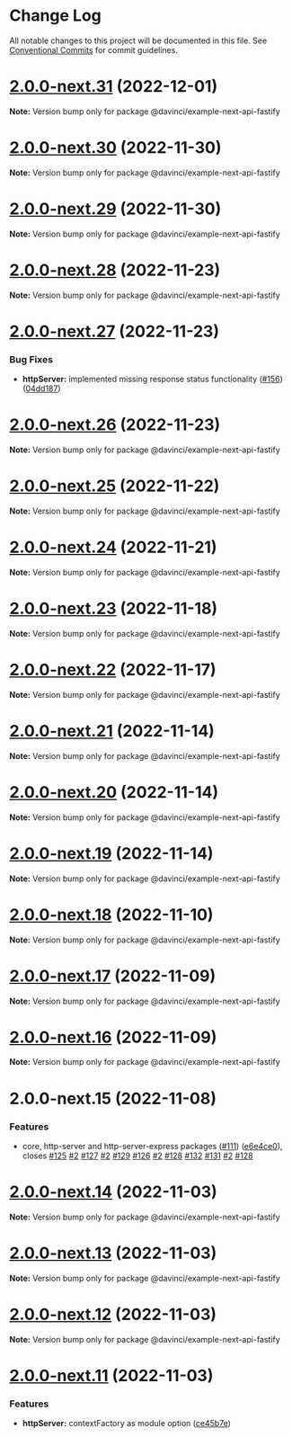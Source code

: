 # Change Log

All notable changes to this project will be documented in this file.
See [Conventional Commits](https://conventionalcommits.org) for commit guidelines.

# [2.0.0-next.31](https://github.com/HPInc/davinci/compare/@davinci/example-next-api-fastify@2.0.0-next.30...@davinci/example-next-api-fastify@2.0.0-next.31) (2022-12-01)

**Note:** Version bump only for package @davinci/example-next-api-fastify





# [2.0.0-next.30](https://github.com/HPInc/davinci/compare/@davinci/example-next-api-fastify@2.0.0-next.29...@davinci/example-next-api-fastify@2.0.0-next.30) (2022-11-30)

**Note:** Version bump only for package @davinci/example-next-api-fastify





# [2.0.0-next.29](https://github.com/HPInc/davinci/compare/@davinci/example-next-api-fastify@2.0.0-next.28...@davinci/example-next-api-fastify@2.0.0-next.29) (2022-11-30)

**Note:** Version bump only for package @davinci/example-next-api-fastify





# [2.0.0-next.28](https://github.com/HPInc/davinci/compare/@davinci/example-next-api-fastify@2.0.0-next.27...@davinci/example-next-api-fastify@2.0.0-next.28) (2022-11-23)

**Note:** Version bump only for package @davinci/example-next-api-fastify





# [2.0.0-next.27](https://github.com/HPInc/davinci/compare/@davinci/example-next-api-fastify@2.0.0-next.26...@davinci/example-next-api-fastify@2.0.0-next.27) (2022-11-23)


### Bug Fixes

* **httpServer:** implemented missing response status functionality ([#156](https://github.com/HPInc/davinci/issues/156)) ([04dd187](https://github.com/HPInc/davinci/commit/04dd1878f787bf4fc3cbbd272f5f4c7ccbc66190))





# [2.0.0-next.26](https://github.com/HPInc/davinci/compare/@davinci/example-next-api-fastify@2.0.0-next.25...@davinci/example-next-api-fastify@2.0.0-next.26) (2022-11-23)

**Note:** Version bump only for package @davinci/example-next-api-fastify





# [2.0.0-next.25](https://github.com/HPInc/davinci/compare/@davinci/example-next-api-fastify@2.0.0-next.24...@davinci/example-next-api-fastify@2.0.0-next.25) (2022-11-22)

**Note:** Version bump only for package @davinci/example-next-api-fastify





# [2.0.0-next.24](https://github.com/HPInc/davinci/compare/@davinci/example-next-api-fastify@2.0.0-next.23...@davinci/example-next-api-fastify@2.0.0-next.24) (2022-11-21)

**Note:** Version bump only for package @davinci/example-next-api-fastify





# [2.0.0-next.23](https://github.com/HPInc/davinci/compare/@davinci/example-next-api-fastify@2.0.0-next.22...@davinci/example-next-api-fastify@2.0.0-next.23) (2022-11-18)

**Note:** Version bump only for package @davinci/example-next-api-fastify





# [2.0.0-next.22](https://github.com/HPInc/davinci/compare/@davinci/example-next-api-fastify@2.0.0-next.21...@davinci/example-next-api-fastify@2.0.0-next.22) (2022-11-17)

**Note:** Version bump only for package @davinci/example-next-api-fastify





# [2.0.0-next.21](https://github.com/HPInc/davinci/compare/@davinci/example-next-api-fastify@2.0.0-next.20...@davinci/example-next-api-fastify@2.0.0-next.21) (2022-11-14)

**Note:** Version bump only for package @davinci/example-next-api-fastify





# [2.0.0-next.20](https://github.com/HPInc/davinci/compare/@davinci/example-next-api-fastify@2.0.0-next.19...@davinci/example-next-api-fastify@2.0.0-next.20) (2022-11-14)

**Note:** Version bump only for package @davinci/example-next-api-fastify





# [2.0.0-next.19](https://github.com/HPInc/davinci/compare/@davinci/example-next-api-fastify@2.0.0-next.18...@davinci/example-next-api-fastify@2.0.0-next.19) (2022-11-14)

**Note:** Version bump only for package @davinci/example-next-api-fastify





# [2.0.0-next.18](https://github.com/HPInc/davinci/compare/@davinci/example-next-api-fastify@2.0.0-next.17...@davinci/example-next-api-fastify@2.0.0-next.18) (2022-11-10)

**Note:** Version bump only for package @davinci/example-next-api-fastify





# [2.0.0-next.17](https://github.com/HPInc/davinci/compare/@davinci/example-next-api-fastify@2.0.0-next.16...@davinci/example-next-api-fastify@2.0.0-next.17) (2022-11-09)

**Note:** Version bump only for package @davinci/example-next-api-fastify





# [2.0.0-next.16](https://github.com/HPInc/davinci/compare/@davinci/example-next-api-fastify@2.0.0-next.15...@davinci/example-next-api-fastify@2.0.0-next.16) (2022-11-09)

**Note:** Version bump only for package @davinci/example-next-api-fastify





# 2.0.0-next.15 (2022-11-08)


### Features

* core, http-server and http-server-express packages ([#111](https://github.com/HPInc/davinci/issues/111)) ([e6e4ce0](https://github.com/HPInc/davinci/commit/e6e4ce0dcc81a3b44976cde471353f77ad872e65)), closes [#125](https://github.com/HPInc/davinci/issues/125) [#2](https://github.com/HPInc/davinci/issues/2) [#127](https://github.com/HPInc/davinci/issues/127) [#2](https://github.com/HPInc/davinci/issues/2) [#129](https://github.com/HPInc/davinci/issues/129) [#126](https://github.com/HPInc/davinci/issues/126) [#2](https://github.com/HPInc/davinci/issues/2) [#128](https://github.com/HPInc/davinci/issues/128) [#132](https://github.com/HPInc/davinci/issues/132) [#131](https://github.com/HPInc/davinci/issues/131) [#2](https://github.com/HPInc/davinci/issues/2) [#128](https://github.com/HPInc/davinci/issues/128)





# [2.0.0-next.14](https://github.com/HPInc/davinci/compare/@davinci/example-next-api-fastify@2.0.0-next.13...@davinci/example-next-api-fastify@2.0.0-next.14) (2022-11-03)

**Note:** Version bump only for package @davinci/example-next-api-fastify





# [2.0.0-next.13](https://github.com/HPInc/davinci/compare/@davinci/example-next-api-fastify@2.0.0-next.12...@davinci/example-next-api-fastify@2.0.0-next.13) (2022-11-03)

**Note:** Version bump only for package @davinci/example-next-api-fastify





# [2.0.0-next.12](https://github.com/HPInc/davinci/compare/@davinci/example-next-api-fastify@2.0.0-next.11...@davinci/example-next-api-fastify@2.0.0-next.12) (2022-11-03)

**Note:** Version bump only for package @davinci/example-next-api-fastify





# [2.0.0-next.11](https://github.com/HPInc/davinci/compare/@davinci/example-next-api-fastify@2.0.0-next.10...@davinci/example-next-api-fastify@2.0.0-next.11) (2022-11-03)


### Features

* **httpServer:** contextFactory as module option ([ce45b7e](https://github.com/HPInc/davinci/commit/ce45b7edb5f0ac7aff8540ab61066f13399b557d))
